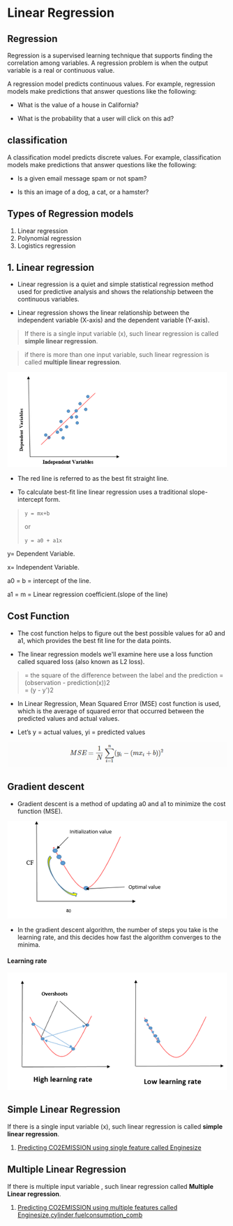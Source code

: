 # Linear Regression 

## Regression

Regression is a supervised learning technique that supports finding the correlation among variables. A regression problem is when the output variable is a real or continuous value.


A regression model predicts continuous values. For example, regression models make predictions that answer questions like the following:

- What is the value of a house in California?

- What is the probability that a user will click on this ad?


## classification

A classification model predicts discrete values. For example, classification models make predictions that answer questions like the following:

- Is a given email message spam or not spam?

- Is this an image of a dog, a cat, or a hamster?


## Types of Regression models

1. Linear regression
2. Polynomial regression
3. Logistics regression



## 1. Linear regression

- Linear regression is a quiet and simple statistical regression method used for predictive analysis and shows the relationship between the continuous variables.

- Linear regression shows the linear relationship between the independent variable (X-axis) and the dependent variable (Y-axis).

> If there is a single input variable (x), such linear regression is called **simple linear regression**.

> if there is more than one input variable, such linear regression is called **multiple linear regression**.


![linear_demo](../images/linear.png)

- The red line is referred to as the best fit straight line.


- To calculate best-fit line linear regression uses a traditional slope-intercept form.

> `y = mx+b`
>
> or 
>
> `y = a0 + a1x`


y= Dependent Variable.

x= Independent Variable.

a0 = b = intercept of the line.

a1 = m = Linear regression coefficient.(slope of the line)


## Cost Function

- The cost function helps to figure out the best possible values for a0 and a1, which provides the best fit line for the data points.


- The linear regression models we'll examine here use a loss function called squared loss (also known as L2 loss). 

> = the square of the difference between the label and the prediction
= (observation - prediction(x))2 \
= (y - y')2

- In Linear Regression, Mean Squared Error (MSE) cost function is used, which is the average of squared error that occurred between the predicted values and actual values.

- Let’s y = actual values, yi = predicted values

![costfunction](../images/costfunc.png)

## Gradient descent

- Gradient descent is a method of updating a0 and a1 to minimize the cost function (MSE).

![gradientdescent](../images/gradient1.png)


- In the gradient descent algorithm, the number of steps you take is the learning rate, and this decides how fast the algorithm converges to the minima.

#### Learning rate

![learningrate](../images/gradient2.png)


## Simple Linear Regression

If there is a single input variable (x), such linear regression is called **simple linear regression**.


1. [Predicting CO2EMISSION using single feature called Enginesize](./simple/simple_linear_regression.ipynb)


## Multiple Linear Regression

If there is multiple input variable , such linear regression called **Multiple Linear regression**.

1. [Predicting CO2EMISSION using multiple features called Enginesize,cylinder,fuelconsumption_comb](./Multiple_linear_regression/multiple_linear.ipynb)